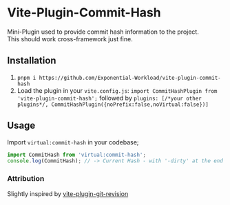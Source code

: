 # Vite-Plugin-Commit-Hash

Mini-Plugin used to provide commit hash information to the project.<br/>
This should work cross-framework just fine.

## Installation

1. `pnpm i https://github.com/Exponential-Workload/vite-plugin-commit-hash`
2. Load the plugin in your `vite.config.js`: `import CommitHashPlugin from 'vite-plugin-commit-hash';` followed by `plugins: [/*your other plugins*/, CommitHashPlugin({noPrefix:false,noVirtual:false})]`

## Usage
Import `virtual:commit-hash` in your codebase;
```js
import CommitHash from 'virtual:commit-hash';
console.log(CommitHash); // -> Current Hash - with '-dirty' at the end if there's uncommitted work.
```

### Attribution
Slightly inspired by [vite-plugin-git-revision](https://github.com/qduld/vite-plugin-git-revision)
